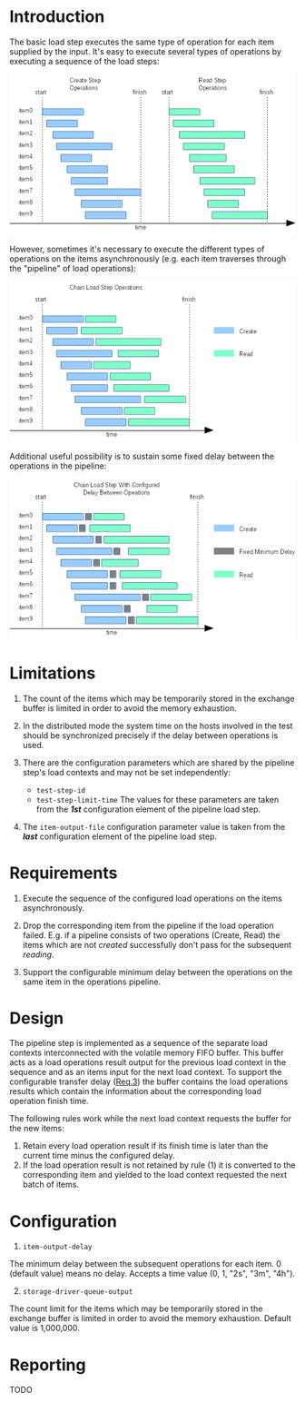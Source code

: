 # Introduction

The basic load step executes the same type of operation for each item
supplied by the input. It's easy to execute several types of operations
by executing a sequence of the load steps:

![Figure 1](../../../doc/images/chain-fig1-subsequent-load-steps.png)

However, sometimes it's necessary to execute the different types of
operations on the items asynchronously (e.g. each item traverses through
the "pipeline" of load operations):

![Figure 2](../../../doc/images/chain-fig2-create-read.png)

Additional useful possibility is to sustain some fixed delay between
the operations in the pipeline:

![Figure 3](../../../doc/images/chain-fig3-create-read-with-delay.png)

# Limitations

1. The count of the items which may be temporarily stored in the
exchange buffer is limited in order to avoid the memory exhaustion.

2. In the distributed mode the system time on the hosts involved in the
test should be synchronized precisely if the delay between operations is
used.

3. There are the configuration parameters which are shared by the
pipeline step's load contexts and may not be set independently:
   * `test-step-id`
   * `test-step-limit-time`
The values for these parameters are taken from the ***1st***
configuration element of the pipeline load step.

4. The `item-output-file` configuration parameter value is taken from
the ***last*** configuration element of the pipeline load step.

# Requirements

1. Execute the sequence of the configured load operations on the items
asynchronously.

2. Drop the corresponding item from the pipeline if the load operation
failed. E.g. if a pipeline consists of two operations (Create, Read) the
items which are not *created* successfully don't pass for the subsequent
*reading*.

3. Support the configurable minimum delay between the operations on the
same item in the operations pipeline.

# Design

The pipeline step is implemented as a sequence of the separate load
contexts interconnected with the volatile memory FIFO buffer. This
buffer acts as a load operations result output for the previous load
context in the sequence and as an items input for the next load
context. To support the configurable transfer delay
([Req.3](#Requirements)) the buffer contains the load operations results which
contain the information about the corresponding load operation finish time.

The following rules work while the next load context requests the buffer for the new items:
1. Retain every load operation result if its finish time is later than the current time minus the configured delay.
2. If the load operation result is not retained by rule (1) it is converted to the corresponding item and yielded to the load
context requested the next batch of items.

# Configuration

1. `item-output-delay`

The minimum delay between the subsequent operations for each item.
0 (default value) means no delay. Accepts a time value (0, 1, "2s",
"3m", "4h").

2. `storage-driver-queue-output`

The count limit for the items which may be temporarily stored in the
exchange buffer is limited in order to avoid the memory exhaustion.
Default value is 1,000,000.

# Reporting

TODO
